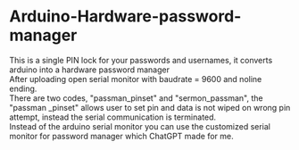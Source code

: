 # Arduino-Hardware-password-manager
This is a single PIN lock for your passwords and usernames, it converts arduino into a hardware password manager<br>
 After uploading open serial monitor with baudrate = 9600 and noline ending.<br>
 There are two codes, "passman_pinset" and "sermon_passman", the "passman _pinset" allows user to set pin and data is not wiped on wrong pin attempt, instead the serial communication is terminated.<br>
 Instead of the arduino serial monitor you can use the customized serial monitor for password manager which ChatGPT made for me. 
